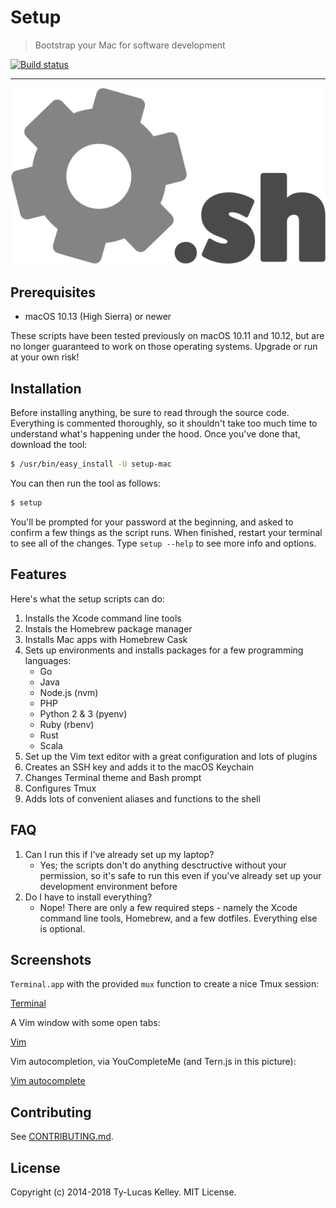 # Setup

> Bootstrap your Mac for software development

[![Build status][1]][2]

---

![Logo](img/logo.png)

## Prerequisites

- macOS 10.13 (High Sierra) or newer

These scripts have been tested previously on macOS 10.11 and 10.12, but are no longer guaranteed to work on those
operating systems. Upgrade or run at your own risk!

## Installation

Before installing anything, be sure to read through the source code. Everything is commented thoroughly,
so it shouldn't take too much time to understand what's happening under the hood. Once you've done that, download
the tool:

```bash
$ /usr/bin/easy_install -U setup-mac
```

You can then run the tool as follows:

```bash
$ setup
```

You'll be prompted for your password at the beginning, and asked to confirm a few things as the script runs. When
finished, restart your terminal to see all of the changes. Type `setup --help` to see more info and options.

## Features

Here's what the setup scripts can do:

1. Installs the Xcode command line tools
2. Instals the Homebrew package manager
3. Installs Mac apps with Homebrew Cask
4. Sets up environments and installs packages for a few programming languages:
    - Go
    - Java
    - Node.js (nvm)
    - PHP
    - Python 2 & 3 (pyenv)
    - Ruby (rbenv)
    - Rust
    - Scala
5. Set up the Vim text editor with a great configuration and lots of plugins
6. Creates an SSH key and adds it to the macOS Keychain
7. Changes Terminal theme and Bash prompt
8. Configures Tmux
9. Adds lots of convenient aliases and functions to the shell

## FAQ

1. Can I run this if I've already set up my laptop?
    - Yes; the scripts don't do anything desctructive without your permission, so it's safe to run this even if you've
      already set up your development environment before
2. Do I have to install everything?
    - Nope! There are only a few required steps - namely the Xcode command line tools, Homebrew, and a few dotfiles.
      Everything else is optional.

## Screenshots

`Terminal.app` with the provided `mux` function to create a nice Tmux session:

[Terminal](assets/screenshots/terminal.png)

A Vim window with some open tabs:

[Vim](assets/screenshots/vim.png)

Vim autocompletion, via YouCompleteMe (and Tern.js in this picture):

[Vim autocomplete](assets/screenshots/vim-autocomplete.png)

## Contributing

See [CONTRIBUTING.md](.github/CONTRIBUTING.md).

## License

Copyright (c) 2014-2018 Ty-Lucas Kelley. MIT License.

[1]: TBD
[2]: TBD
